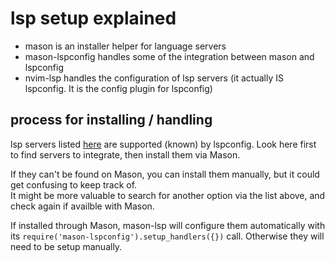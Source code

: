 # lsp setup explained

- mason is an installer helper for language servers   
- mason-lspconfig handles some of the integration between mason and lspconfig
- nvim-lsp handles the configuration of lsp servers (it actually IS lspconfig. It is the config plugin for lspconfig)

## process for installing / handling

lsp servers listed [here](https://github.com/neovim/nvim-lspconfig/blob/master/doc/server_configurations.md) 
are supported (known) by lspconfig. Look here first to find servers to integrate, then install them via Mason.  

If they can't be found on Mason, you can install them manually, but it could get confusing to keep track of.   
It might be more valuable to search for another option via the list above, and check again if availble with Mason.

If installed through Mason, mason-lsp will configure them automatically with its `require('mason-lspconfig').setup_handlers({})` 
call. Otherwise they will need to be setup manually.


